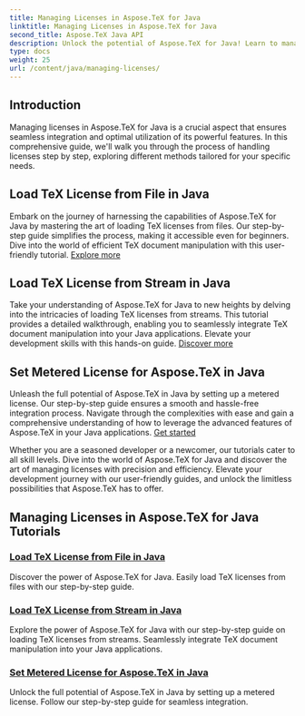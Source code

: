 ```yaml
---
title: Managing Licenses in Aspose.TeX for Java
linktitle: Managing Licenses in Aspose.TeX for Java
second_title: Aspose.TeX Java API
description: Unlock the potential of Aspose.TeX for Java! Learn to manage licenses effortlessly - load from file, stream, or set up a metered license with our step-by-step tutorials.
type: docs
weight: 25
url: /content/java/managing-licenses/
---
```


## Introduction 

Managing licenses in Aspose.TeX for Java is a crucial aspect that ensures seamless integration and optimal utilization of its powerful features. In this comprehensive guide, we'll walk you through the process of handling licenses step by step, exploring different methods tailored for your specific needs.

## Load TeX License from File in Java

Embark on the journey of harnessing the capabilities of Aspose.TeX for Java by mastering the art of loading TeX licenses from files. Our step-by-step guide simplifies the process, making it accessible even for beginners. Dive into the world of efficient TeX document manipulation with this user-friendly tutorial. [Explore more](./load-license-from-file/)

## Load TeX License from Stream in Java

Take your understanding of Aspose.TeX for Java to new heights by delving into the intricacies of loading TeX licenses from streams. This tutorial provides a detailed walkthrough, enabling you to seamlessly integrate TeX document manipulation into your Java applications. Elevate your development skills with this hands-on guide. [Discover more](./load-license-from-stream/)

## Set Metered License for Aspose.TeX in Java

Unleash the full potential of Aspose.TeX in Java by setting up a metered license. Our step-by-step guide ensures a smooth and hassle-free integration process. Navigate through the complexities with ease and gain a comprehensive understanding of how to leverage the advanced features of Aspose.TeX in your Java applications. [Get started](./set-metered-license/)

Whether you are a seasoned developer or a newcomer, our tutorials cater to all skill levels. Dive into the world of Aspose.TeX for Java and discover the art of managing licenses with precision and efficiency. Elevate your development journey with our user-friendly guides, and unlock the limitless possibilities that Aspose.TeX has to offer.
## Managing Licenses in Aspose.TeX for Java Tutorials
### [Load TeX License from File in Java](./load-license-from-file/)
Discover the power of Aspose.TeX for Java. Easily load TeX licenses from files with our step-by-step guide.
### [Load TeX License from Stream in Java](./load-license-from-stream/)
Explore the power of Aspose.TeX for Java with our step-by-step guide on loading TeX licenses from streams. Seamlessly integrate TeX document manipulation into your Java applications.
### [Set Metered License for Aspose.TeX in Java](./set-metered-license/)
Unlock the full potential of Aspose.TeX in Java by setting up a metered license. Follow our step-by-step guide for seamless integration.